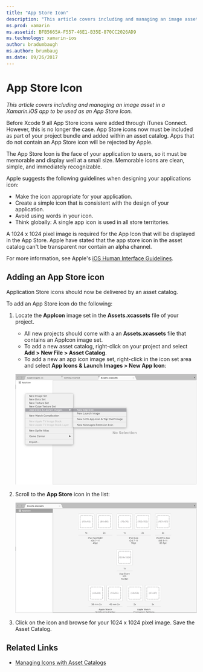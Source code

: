 ```yaml
---
title: "App Store Icon"
description: "This article covers including and managing an image asset in a Xamarin.iOS app to be used as an App Store Icon."
ms.prod: xamarin
ms.assetid: BFB5665A-F557-46E1-B35E-870CC2026AD9
ms.technology: xamarin-ios
author: bradumbaugh
ms.author: brumbaug
ms.date: 09/26/2017
---
```


# App Store Icon

_This article covers including and managing an image asset in a Xamarin.iOS app to be used as an App Store Icon._

Before Xcode 9 all App Store icons were added through iTunes Connect. However, this is no longer the case. App Store icons now must be included as part of your project bundle and added within an asset catalog. Apps that do not contain an App Store icon will be rejected by Apple.

The App Store Icon is the face of your application to users, so it must be memorable and display well at a small size. Memorable icons are clean, simple, and immediately recognizable.

Apple suggests the following guidelines when designing your applications icon:

- Make the icon appropriate for your application.
- Create a simple icon that is consistent with the design of your application.
- Avoid using words in your icon.
- Think globally: A single app icon is used in all store territories.

A 1024 x 1024 pixel image is required for the App Icon that will be displayed in the App Store.  Apple have stated that the app store icon in the asset catalog can't be transparent nor contain an alpha channel.

For more information, see Apple's [iOS Human Interface Guidelines](https://developer.apple.com/ios/human-interface-guidelines/icons-and-images/image-size-and-resolution/).

## Adding an App Store icon

Application Store icons should now be delivered by an asset catalog. 

To add an App Store icon do the following:

1. Locate the **AppIcon** image set in the **Assets.xcassets** file of your project. 
	- All new projects should come with a an **Assets.xcassets** file that contains an AppIcon image set.
	- To add a new asset catalog, right-click on your project and select **Add > New File > Asset Catalog**.
	- To add a new an app icon image set, right-click in the icon set area and select **App Icons & Launch Images > New App Icon**:
	
	![Add new image set option](app-store-icon-images/image1.png)

2. Scroll to the **App Store** icon in the list:

	![App Store Icon](app-store-icon-images/image2.png)

3. Click on the icon and browse for your 1024 x 1024 pixel image. Save the Asset Catalog.




## Related Links

- [Managing Icons with Asset Catalogs](~/ios/app-fundamentals/images-icons/app-icons.md#managing)
